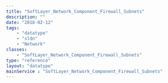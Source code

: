 ```yaml
---
title: "SoftLayer_Network_Component_Firewall_Subnets"
description: ""
date: "2018-02-12"
tags:
    - "datatype"
    - "sldn"
    - "Network"
classes:
    - "SoftLayer_Network_Component_Firewall_Subnets"
type: "reference"
layout: "datatype"
mainService : "SoftLayer_Network_Component_Firewall_Subnets"
---
```

